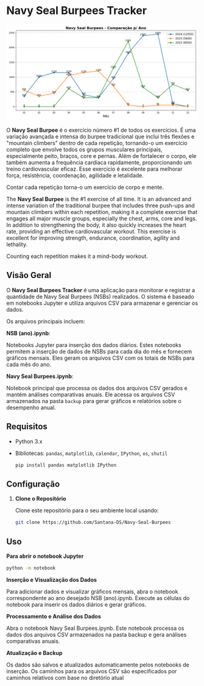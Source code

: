 # Navy Seal Burpees Tracker

![Gráfico Total](backup/grafico_total.png)

O **Navy Seal Burpee** é o exercício número #1 de todos os exercícios. É uma variação avançada e intensa do burpee tradicional que inclui três flexões e "mountain climbers" dentro de cada repetição, tornando-o um exercício completo que envolve todos os grupos musculares principais, especialmente peito, braços, core e pernas. Além de fortalecer o corpo, ele também aumenta a frequência cardíaca rapidamente, proporcionando um treino cardiovascular eficaz. Esse exercício é excelente para melhorar força, resistência, coordenação, agilidade e letalidade.

Contar cada repetição torna-o um exercício de corpo e mente.

The **Navy Seal Burpee** is the #1 exercise of all time. It is an advanced and intense variation of the traditional burpee that includes three push-ups and mountain climbers within each repetition, making it a complete exercise that engages all major muscle groups, especially the chest, arms, core and legs. In addition to strengthening the body, it also quickly increases the heart rate, providing an effective cardiovascular workout. This exercise is excellent for improving strength, endurance, coordination, agility and lethality.

Counting each repetition makes it a mind-body workout.

## Visão Geral

O **Navy Seal Burpees Tracker** é uma aplicação para monitorar e registrar a quantidade de Navy Seal Burpees (NSBs) realizados. O sistema é baseado em notebooks Jupyter e utiliza arquivos CSV para armazenar e gerenciar os dados.

Os arquivos principais incluem:

**NSB (ano).ipynb**:

Notebooks Jupyter para inserção dos dados diários. Estes notebooks permitem a inserção de dados de NSBs para cada dia do mês e fornecem gráficos mensais. Eles geram os arquivos CSV com os totais de NSBs para cada mês do ano.

**Navy Seal Burpees.ipynb**:

Notebook principal que processa os dados dos arquivos CSV gerados e mantém análises comparativas anuais. Ele acessa os arquivos CSV armazenados na pasta `backup` para gerar gráficos e relatórios sobre o desempenho anual.

## Requisitos

- Python 3.x
- Bibliotecas: `pandas`, `matplotlib`, `calendar`, `IPython`, `os`, `shutil`

    ```bash
    pip install pandas matplotlib IPython
   ```
  
## Configuração

1. **Clone o Repositório**

   Clone este repositório para o seu ambiente local usando:

   ```bash
   git clone https://github.com/Santana-DS/Navy-Seal-Burpees
   ```
   
## Uso
**Para abrir o notebook Jupyter**

   ```bash
   python -m notebook
   ```

**Inserção e Visualização dos Dados**

Para adicionar dados e visualizar gráficos mensais, abra o notebook correspondente ao ano desejado NSB (ano).ipynb.
Execute as células do notebook para inserir os dados diários e gerar gráficos.

**Processamento e Análise dos Dados**

Abra o notebook Navy Seal Burpees.ipynb.
Este notebook processa os dados dos arquivos CSV armazenados na pasta backup e gera análises comparativas anuais.

**Atualização e Backup**

Os dados são salvos e atualizados automaticamente pelos notebooks de inserção. Os caminhos para os arquivos CSV são especificados por caminhos relativos com base no diretório atual

